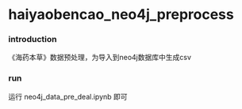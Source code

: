 # haiyaobencao_neo4j_preprocess

### introduction
《海药本草》数据预处理，为导入到neo4j数据库中生成csv

### run
运行 neo4j_data_pre_deal.ipynb 即可
